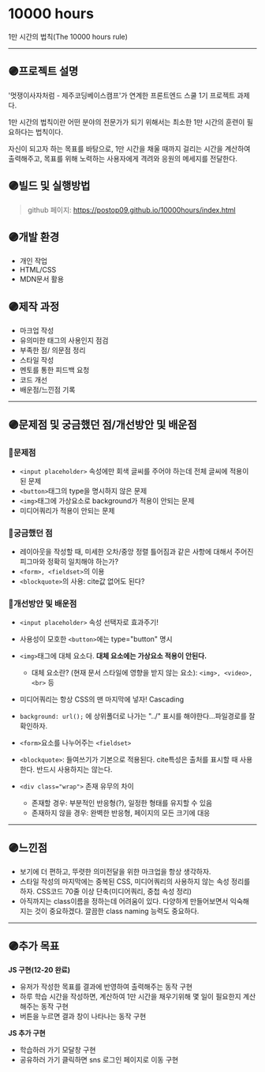 # 10000 hours
1만 시간의 법칙(The 10000 hours rule)

---

## 🟣프로젝트 설명
'멋쟁이사자처럼 - 제주코딩베이스캠프'가 연계한 프론트엔드 스쿨 1기 프로젝트 과제다.

1만 시간의 법칙이란 어떤 분야의 전문가가 되기 위해서는 최소한 1만 시간의 훈련이 필요하다는 법칙이다.

자신이 되고자 하는 목표를 바탕으로, 1만 시간을 채울 때까지 걸리는 시간을 계산하여 출력해주고, 목표를 위해 노력하는 사용자에게 격려와 응원의 메세지를 전달한다.

## 🟣빌드 및 실행방법
> github 페이지: https://postop09.github.io/10000hours/index.html

## 🟣개발 환경
- 개인 작업
- HTML/CSS
- MDN문서 활용

## 🟣제작 과정
- 마크업 작성
- 유의미한 태그의 사용인지 점검
- 부족한 점/ 의문점 정리
- 스타일 작성
- 멘토를 통한 피드백 요청
- 코드 개선
- 배운점/느낀점 기록

---

## 🟣문제점 및 궁금했던 점/개선방안 및 배운점
### 👾문제점
- `<input placeholder>` 속성에만 회색 글씨를 주어야 하는데 전체 글씨에 적용이 된 문제
- `<button>`태그의 type을 명시하지 않은 문제
- `<img>`태그에 가상요소로 background가 적용이 안되는 문제
- 미디어쿼리가 적용이 안되는 문제

### 👾궁금했던 점
-  레이아웃을 작성할 때, 미세한 오차/중앙 정렬 틀어짐과 같은 사항에 대해서 주어진 피그마와 정확히 일치해야 하는가?
- `<form>, <fieldset>`의 이용
- `<blockquote>`의 사용: cite값 없어도 된다?

### 👾개선방안 및 배운점
- `<input placeholder>` 속성 선택자로 효과주기!
- 사용성이 모호한 `<button>`에는 type="button" 명시
- `<img>`태그에 대체 요소다. **대체 요소에는 가상요소 적용이 안된다.**
  - 대체 요소란? (현재 문서 스타일에 영향을 받지 않는 요소): `<img>, <video>, <br>` 등

- 미디어쿼리는 항상 CSS의 맨 마지막에 넣자! Cascading
- `background: url();` 에 상위폴더로 나가는 "../" 표시를 해야한다...파일경로를 잘 확인하자.
- `<form>`요소를 나누어주는 `<fieldset>`
- `<blockquote>`: 들여쓰기가 기본으로 적용된다. cite특성은 출처를 표시할 때 사용한다. 반드시 사용하지는 않는다.
- `<div class="wrap">` 존재 유무의 차이
  - 존재할 경우: 부분적인 반응형(?), 일정한 형태를 유지할 수 있음
  - 존재하지 않을 경우: 완벽한 반응형, 페이지의 모든 크기에 대응

---

## 🟣느낀점
- 보기에 더 편하고, 뚜렷한 의미전달을 위한 마크업을 항상 생각하자.
- 스타일 작성의 마지막에는 중복된 CSS, 미디어쿼리의 사용하지 않는 속성 정리를 하자. CSS코드 70줄 이상 단축(미디어쿼리, 중첩 속성 정리)
- 아직까지는 class이름을 정하는데 어려움이 있다. 다양하게 만들어보면서 익숙해 지는 것이 중요하겠다. 깔끔한 class naming 능력도 중요하다.

---

## 🟣추가 목표
**JS 구현(12-20 완료)**
- 유저가 작성한 목표를 결과에 반영하여 출력해주는 동작 구현
- 하루 학습 시간을 작성하면, 계산하여 1만 시간을 채우기위해 몇 일이 필요한지 계산해주는 동작 구현
- 버튼을 누르면 결과 창이 나타나는 동작 구현

**JS 추가 구현**
- 학습하러 가기 모달창 구현
- 공유하러 가기 클릭하면 sns 로그인 페이지로 이동 구현 
